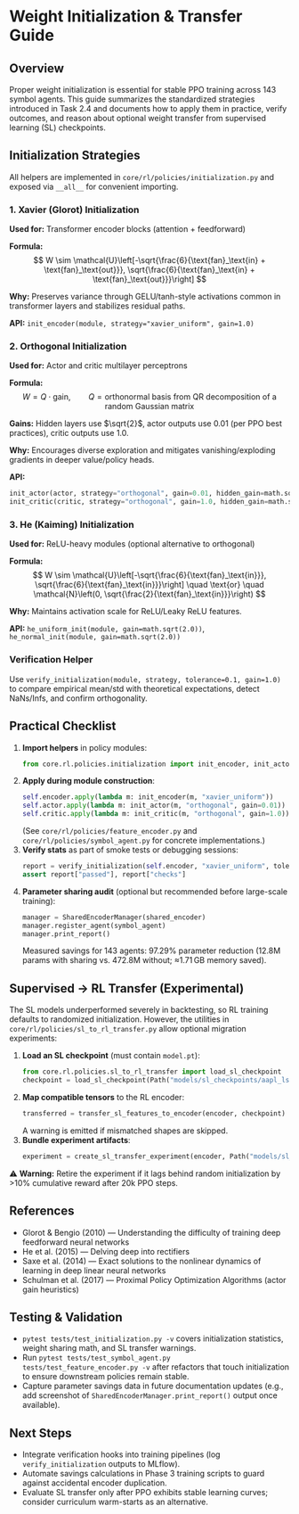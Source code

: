 # Weight Initialization & Transfer Guide

## Overview
Proper weight initialization is essential for stable PPO training across 143 symbol agents. This guide summarizes the standardized strategies introduced in Task 2.4 and documents how to apply them in practice, verify outcomes, and reason about optional weight transfer from supervised learning (SL) checkpoints.

## Initialization Strategies

All helpers are implemented in `core/rl/policies/initialization.py` and exposed via `__all__` for convenient importing.

### 1. Xavier (Glorot) Initialization
**Used for:** Transformer encoder blocks (attention + feedforward)

**Formula:**
$$
W \sim \mathcal{U}\left[-\sqrt{\frac{6}{\text{fan}_\text{in} + \text{fan}_\text{out}}}, \sqrt{\frac{6}{\text{fan}_\text{in} + \text{fan}_\text{out}}}\right]
$$

**Why:** Preserves variance through GELU/tanh-style activations common in transformer layers and stabilizes residual paths.

**API:** `init_encoder(module, strategy="xavier_uniform", gain=1.0)`

### 2. Orthogonal Initialization
**Used for:** Actor and critic multilayer perceptrons

**Formula:**
$$
W = Q \cdot \text{gain}, \qquad Q = \text{orthonormal basis from QR decomposition of a random Gaussian matrix}
$$

**Gains:** Hidden layers use $\sqrt{2}$, actor outputs use $0.01$ (per PPO best practices), critic outputs use $1.0$.

**Why:** Encourages diverse exploration and mitigates vanishing/exploding gradients in deeper value/policy heads.

**API:**

```python
init_actor(actor, strategy="orthogonal", gain=0.01, hidden_gain=math.sqrt(2.0))
init_critic(critic, strategy="orthogonal", gain=1.0, hidden_gain=math.sqrt(2.0))
```

### 3. He (Kaiming) Initialization
**Used for:** ReLU-heavy modules (optional alternative to orthogonal)

**Formula:**
$$
W \sim \mathcal{U}\left[-\sqrt{\frac{6}{\text{fan}_\text{in}}}, \sqrt{\frac{6}{\text{fan}_\text{in}}}\right] \quad \text{or} \quad \mathcal{N}\left(0, \sqrt{\frac{2}{\text{fan}_\text{in}}}\right)
$$

**Why:** Maintains activation scale for ReLU/Leaky ReLU features.

**API:** `he_uniform_init(module, gain=math.sqrt(2.0))`, `he_normal_init(module, gain=math.sqrt(2.0))`

### Verification Helper
Use `verify_initialization(module, strategy, tolerance=0.1, gain=1.0)` to compare empirical mean/std with theoretical expectations, detect NaNs/Infs, and confirm orthogonality.

## Practical Checklist
1. **Import helpers** in policy modules:
   ```python
   from core.rl.policies.initialization import init_encoder, init_actor, init_critic
   ```
2. **Apply during module construction**:
   ```python
   self.encoder.apply(lambda m: init_encoder(m, "xavier_uniform"))
   self.actor.apply(lambda m: init_actor(m, "orthogonal", gain=0.01))
   self.critic.apply(lambda m: init_critic(m, "orthogonal", gain=1.0))
   ```
   (See `core/rl/policies/feature_encoder.py` and `core/rl/policies/symbol_agent.py` for concrete implementations.)
3. **Verify stats** as part of smoke tests or debugging sessions:
   ```python
   report = verify_initialization(self.encoder, "xavier_uniform", tolerance=0.15)
   assert report["passed"], report["checks"]
   ```
4. **Parameter sharing audit** (optional but recommended before large-scale training):
   ```python
   manager = SharedEncoderManager(shared_encoder)
   manager.register_agent(symbol_agent)
   manager.print_report()
   ```
   Measured savings for 143 agents: 97.29% parameter reduction (12.8M params with sharing vs. 472.8M without; ≈1.71 GB memory saved).

## Supervised → RL Transfer (Experimental)
The SL models underperformed severely in backtesting, so RL training defaults to randomized initialization. However, the utilities in `core/rl/policies/sl_to_rl_transfer.py` allow optional migration experiments:

1. **Load an SL checkpoint** (must contain `model.pt`):
   ```python
   from core.rl.policies.sl_to_rl_transfer import load_sl_checkpoint
   checkpoint = load_sl_checkpoint(Path("models/sl_checkpoints/aapl_lstm"))
   ```
2. **Map compatible tensors** to the RL encoder:
   ```python
   transferred = transfer_sl_features_to_encoder(encoder, checkpoint)
   ```
   A warning is emitted if mismatched shapes are skipped.
3. **Bundle experiment artifacts**:
   ```python
   experiment = create_sl_transfer_experiment(encoder, Path("models/sl_checkpoints/aapl_lstm"), freeze=False)
   ```

⚠️ **Warning:** Retire the experiment if it lags behind random initialization by >10% cumulative reward after 20k PPO steps.

## References
- Glorot & Bengio (2010) — Understanding the difficulty of training deep feedforward neural networks
- He et al. (2015) — Delving deep into rectifiers
- Saxe et al. (2014) — Exact solutions to the nonlinear dynamics of learning in deep linear neural networks
- Schulman et al. (2017) — Proximal Policy Optimization Algorithms (actor gain heuristics)

## Testing & Validation
- `pytest tests/test_initialization.py -v` covers initialization statistics, weight sharing math, and SL transfer warnings.
- Run `pytest tests/test_symbol_agent.py tests/test_feature_encoder.py -v` after refactors that touch initialization to ensure downstream policies remain stable.
- Capture parameter savings data in future documentation updates (e.g., add screenshot of `SharedEncoderManager.print_report()` output once available).

## Next Steps
- Integrate verification hooks into training pipelines (log `verify_initialization` outputs to MLflow).
- Automate savings calculations in Phase 3 training scripts to guard against accidental encoder duplication.
- Evaluate SL transfer only after PPO exhibits stable learning curves; consider curriculum warm-starts as an alternative.
